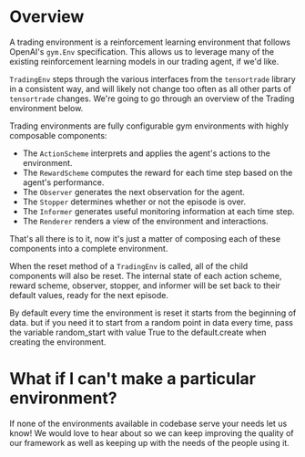 # Overview

A trading environment is a reinforcement learning environment that follows OpenAI's `gym.Env` specification. This allows us to leverage many of the existing reinforcement learning models in our trading agent, if we'd like.

`TradingEnv` steps through the various interfaces from the `tensortrade` library in a consistent way, and will likely not change too often as all other parts of `tensortrade` changes. We're going to go through an overview of the Trading environment below.

Trading environments are fully configurable gym environments with highly composable components:
* The `ActionScheme` interprets and applies the agent's actions to the environment.
* The `RewardScheme` computes the reward for each time step based on the agent's performance.
* The `Observer` generates the next observation for the agent.
* The `Stopper` determines whether or not the episode is over.
* The `Informer` generates useful monitoring information at each time step.
* The `Renderer` renders a view of the environment and interactions.

That's all there is to it, now it's just a matter of composing each of these components into a complete environment.

When the reset method of a `TradingEnv` is called, all of the child components will also be reset. The internal state of each action scheme, reward scheme, observer, stopper, and informer will be set back to their default values, ready for the next episode.

By default every time the environment is reset it starts from the beginning of data. but if you need it to start from a random point in data every time, pass the variable random_start with value True to the default.create when creating the environment.


# What if I can't make a particular environment?

If none of the environments available in codebase serve your needs let us know! We would love to hear about so we can keep improving the quality of our framework as well as keeping up with the needs of the people using it.

